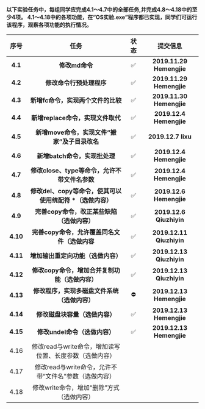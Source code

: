 **以下实验任务中，每组同学应完成4.1～4.7中的全部任务,并完成4.8～4.18中的至少4项。
4.1～4.18中的各项功能，在“OS实验.exe”程序都已实现，同学们可运行该程序，观察各项功能的执行情况。**


序号|任务|状态|提交信息
:-:|:-:|:-:|:-:
**4.1**|**修改md命令**|✅|**2019.11.29 Hemengjie**
**4.2**|**修改命令行预处理程序**|✅|**2019.11.29 Hemengjie**
**4.3**|**新增fc命令，实现两个文件的比较**|✅|**2019.11.30 Hemengjie**
**4.4**|**新增replace命令，实现文件取代**|✅|**2019.12.4 Hemengjie**
**4.5**|**新增move命令，实现文件“搬家”及子目录改名**|✅|**2019.12.7 lixu**
**4.6**|**新增batch命令，实现批处理**|✅|**2019.12.4 Hemengjie**
**4.7**|**修改close、type等命令，允许不带文件名参数**|✅|**2019.12.4 Hemengjie**
**4.8**|**修改del、copy等命令，使其可以使用统配符 \*（选做内容）**|✅|**2019.12.6 Hemengjie**
**4.9**|**完善copy命令，改正某些缺陷（选做内容）**|✅|**2019.12.6 Qiuzhiyin**
**4.10**|**完善copy命令，允许覆盖同名文件（选做内容**|✅|**2019.12.11 Qiuzhiyin**
**4.11**|**增加输出重定向功能（选做内容）**|✅|**2019.12.13 Qiuzhiyin**
**4.12**|**修改copy命令，增加合并复制功能（选做内容）**|✅|**2019.12.13 Qiuzhiyin**
**4.13**|**修改程序，实现多磁盘文件系统（选做内容）**|⛔|**2019.12.13 Hemengjie**
**4.14**|**修改磁盘块容量（选做内容）**|✅|**2019.12.13 Hemengjie**
**4.15**|**修改undel命令（选做内容）**|✅|**2019.12.13 Hemengjie**
4.16 |修改read与write命令，增加读写位置、长度参数（选做内容）|
4.17 |修改read与write命令，允许不带“文件名”参数（选做内容）|
4.18 |修改write命令，增加“删除”方式（选做内容）|
